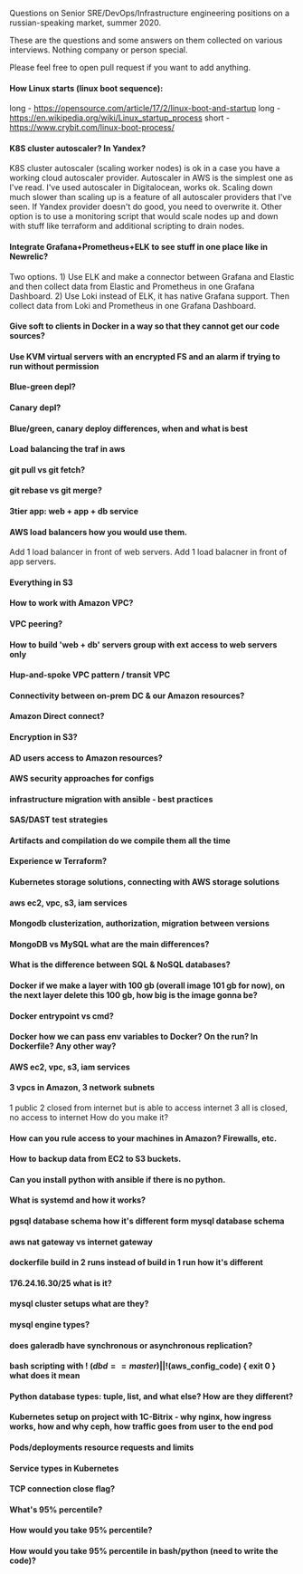 Questions on Senior SRE/DevOps/Infrastructure engineering positions on a russian-speaking market, summer 2020.

These are the questions and some answers on them collected on various interviews. Nothing company or person special.

Please feel free to open pull request if you want to add anything.

#### How Linux starts (linux boot sequence):
long - https://opensource.com/article/17/2/linux-boot-and-startup
long - https://en.wikipedia.org/wiki/Linux_startup_process
short - https://www.crybit.com/linux-boot-process/

#### K8S cluster autoscaler? In Yandex?

K8S cluster autoscaler (scaling worker nodes) is ok in a case you have a working cloud autoscaler provider. Autoscaler in AWS is the simplest one as I've read. I've used autoscaler in Digitalocean, works ok. Scaling down much slower than scaling up is a feature of all autoscaler providers that I've seen.
If Yandex provider doesn't do good, you need to overwrite it. Other option is to use a monitoring script that would scale nodes up and down with stuff like terraform and additional scripting to drain nodes.

#### Integrate Grafana+Prometheus+ELK to see stuff in one place like in Newrelic?

Two options. 1) Use ELK and make a connector between Grafana and Elastic and then collect data from Elastic and Prometheus in one Grafana Dashboard. 2) Use Loki instead of ELK, it has native Grafana support. Then collect data from Loki and Prometheus in one Grafana Dashboard.

####  Give soft to clients in Docker in a way so that they cannot get our code sources?

#### Use KVM virtual servers with an encrypted FS and an alarm if trying to run without permission

#### Blue-green depl?

#### Canary depl?

#### Blue/green, canary deploy differences, when and what is best

#### Load balancing the traf in aws

#### git pull vs git fetch?

#### git rebase vs git merge?

#### 3tier app: web + app + db service

#### AWS load balancers how you would use them.
Add 1 load balancer in front of web servers.
Add 1 load balacner in front of app servers.

#### Everything in S3

#### How to work with Amazon VPC?

#### VPC peering?

#### How to build 'web + db' servers group with ext access to web servers only

#### Hup-and-spoke VPC pattern / transit VPC

####  Connectivity between on-prem DC & our Amazon resources?

#### Amazon Direct connect?

#### Encryption in S3?

#### AD users access to Amazon resources?

#### AWS security approaches for configs

#### infrastructure migration with ansible - best practices

#### SAS/DAST test strategies

#### Artifacts and compilation do we compile them all the time

#### Experience w Terraform?

#### Kubernetes storage solutions, connecting with AWS storage solutions

#### aws ec2, vpc, s3, iam services

#### Mongodb clusterization, authorization, migration between versions

#### MongoDB vs MySQL what are the main differences?

#### What is the difference between SQL & NoSQL databases?

#### Docker if we make a layer with 100 gb (overall image 101 gb for now), on the next layer delete this 100 gb, how big is the image gonna be?

#### Docker entrypoint vs cmd?

#### Docker how we can pass env variables to Docker? On the run? In Dockerfile? Any other way?

#### AWS ec2, vpc, s3, iam services

#### 3 vpcs in Amazon, 3 network subnets
1 public
2 closed from internet but is able to access internet
3 all is closed, no access to internet
How do you make it?

#### How can you rule access to your machines in Amazon? Firewalls, etc.

#### How to backup data from EC2 to S3 buckets.

#### Can you install python with ansible if there is no python.

#### What is systemd and how it works?

#### pgsql database schema how it's different form mysql database schema

#### aws nat gateway vs internet gateway

#### dockerfile build in 2 runs instead of build in 1 run how it's different

#### 176.24.16.30/25 what is it?

#### mysql cluster setups what are they?

#### mysql engine types?

#### does galeradb have synchronous or asynchronous replication?

#### bash scripting with ! ($dbd==master) || ! ($aws_config_code) { exit 0 } what does it mean

#### Python database types: tuple, list, and what else? How are they different?

#### Kubernetes setup on project with 1C-Bitrix - why nginx, how ingress works, how and why ceph, how traffic goes from user to the end pod

#### Pods/deployments resource requests and limits

#### Service types in Kubernetes

#### TCP connection close flag?

#### What's 95% percentile?

#### How would you take 95% percentile?

#### How would you take 95% percentile in bash/python (need to write the code)?
